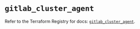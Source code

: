# `gitlab_cluster_agent`

Refer to the Terraform Registry for docs: [`gitlab_cluster_agent`](https://registry.terraform.io/providers/gitlabhq/gitlab/18.0.0/docs/resources/cluster_agent).
